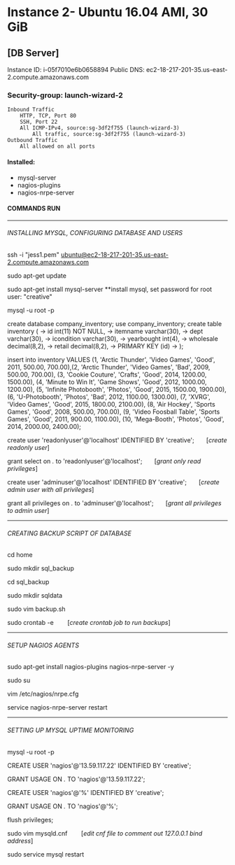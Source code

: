 # Instance 2- Ubuntu 16.04 AMI, 30 GiB
## [DB Server]

Instance ID: i-05f7010e6b0658894
Public DNS: ec2-18-217-201-35.us-east-2.compute.amazonaws.com

### Security-group: launch-wizard-2
	Inbound Traffic
		HTTP, TCP, Port 80
		SSH, Port 22
		All ICMP-IPv4, source:sg-3df2f755 (launch-wizard-3)
            All traffic, source:sg-3df2f755 (launch-wizard-3)
	Outbound Traffic
		All allowed on all ports

#### Installed:
- mysql-server
- nagios-plugins
- nagios-nrpe-server



#### COMMANDS RUN

__________________
###### INSTALLING MYSQL, CONFIGURING DATABASE AND USERS
ssh -i "jess1.pem" ubuntu@ec2-18-217-201-35.us-east-2.compute.amazonaws.com	

sudo apt-get update								

sudo apt-get install mysql-server						**install mysql, set password for root user: "creative"

mysql -u root -p

create database company_inventory;
use company_inventory;
create table inventory (
    -> id int(11) NOT NULL,
    -> itemname varchar(30),
    -> dept varchar(30),
    -> icondition varchar(30),
    -> yearbought int(4),
    -> wholesale decimal(8,2),
    -> retail decimal(8,2),
    -> PRIMARY KEY (id)
    -> );

insert into inventory VALUES (1, 'Arctic Thunder', 'Video Games', 'Good', 2011, 500.00, 700.00),(2, 'Arctic Thunder', 'Video Games', 'Bad', 2009, 500.00, 700.00), (3, 'Cookie Couture', 'Crafts', 'Good', 2014, 1200.00, 1500.00), (4, 'Minute to Win It', 'Game Shows', 'Good', 2012, 1000.00, 1200.00), (5, 'Infinite Photobooth', 'Photos', 'Good', 2015, 1500.00, 1900.00), (6, 'U-Photobooth', 'Photos', 'Bad', 2012, 1100.00, 1300.00), (7, 'XVRG', 'Video Games', 'Good', 2015, 1800.00, 2100.00), (8, 'Air Hockey', 'Sports Games', 'Good', 2008, 500.00, 700.00), (9, 'Video Foosball Table', 'Sports Games', 'Good', 2011, 900.00, 1100.00), (10, 'Mega-Booth', 'Photos', 'Good', 2014, 2000.00, 2400.00);

create user 'readonlyuser'@'localhost' IDENTIFIED BY 'creative';	&nbsp;&nbsp;&nbsp;&nbsp;&nbsp;&nbsp;[*create readonly user*]

grant select on *.* to 'readonlyuser'@'localhost';	&nbsp;&nbsp;&nbsp;&nbsp;&nbsp;&nbsp;[*grant only read privileges*]

create user 'adminuser'@'localhost' IDENTIFIED BY 'creative';	&nbsp;&nbsp;&nbsp;&nbsp;&nbsp;&nbsp;[*create admin user with all privileges*]

grant all privileges on *.* to 'adminuser'@'localhost';		&nbsp;&nbsp;&nbsp;&nbsp;&nbsp;&nbsp;[*grant all privileges to admin user*] 


__________________
###### CREATING BACKUP SCRIPT OF DATABASE
cd home

sudo mkdir sql_backup

cd sql_backup

sudo mkdir sqldata

sudo vim backup.sh 

sudo crontab -e		&nbsp;&nbsp;&nbsp;&nbsp;&nbsp;&nbsp; [*create crontab job to run backups*]


_____________________
###### SETUP NAGIOS AGENTS

sudo apt-get install nagios-plugins nagios-nrpe-server -y

sudo su

vim /etc/nagios/nrpe.cfg

service nagios-nrpe-server restart


_____________________
###### SETTING UP MYSQL UPTIME MONITORING

mysql -u root -p

CREATE USER 'nagios'@'13.59.117.22' IDENTIFIED BY 'creative';

GRANT USAGE ON *.* TO 'nagios'@'13.59.117.22';

CREATE USER 'nagios'@'%' IDENTIFIED BY 'creative';

GRANT USAGE ON *.* TO 'nagios'@'%';

flush privileges;

sudo vim mysqld.cnf	&nbsp;&nbsp;&nbsp;&nbsp;&nbsp;&nbsp; [*edit cnf file to comment out 127.0.0.1 bind address*]

sudo service mysql restart







